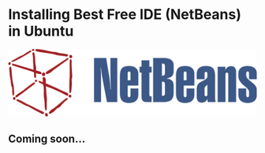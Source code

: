 # Installing Best Free IDE (NetBeans) in Ubuntu
![NeatBeans editor](/img/ide-free/netbeans-header.png)
## Coming soon...
